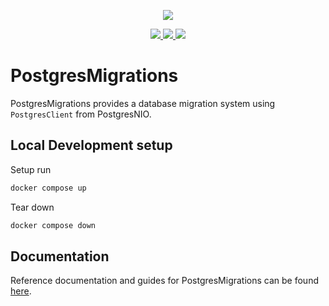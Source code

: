 <p align="center">
<picture>
  <source media="(prefers-color-scheme: dark)" srcset="https://github.com/hummingbird-project/hummingbird/assets/9382567/48de534f-8301-44bd-b117-dfb614909efd">
  <img src="https://github.com/hummingbird-project/hummingbird/assets/9382567/e371ead8-7ca1-43e3-8077-61d8b5eab879">
</picture>
</p>  
<p align="center">
<a href="https://swift.org">
  <img src="https://img.shields.io/badge/swift-5.9-brightgreen.svg"/>
</a>
<a href="https://github.com/hummingbird-project/postgres-migrations/actions?query=workflow%3ACI">
  <img src="https://github.com/hummingbird-project/postgres-migrations/actions/workflows/ci.yml/badge.svg?branch=main"/>
</a>
<a href="https://discord.gg/7ME3nZ7mP2">
  <img src="https://img.shields.io/badge/chat-discord-brightgreen.svg"/>
</a>
</p>

# PostgresMigrations

PostgresMigrations provides a database migration system using `PostgresClient` from PostgresNIO.

## Local Development setup

Setup run
```sh
docker compose up
```
Tear down

```sh
docker compose down
```

## Documentation

Reference documentation and guides for PostgresMigrations can be found [here](https://docs.hummingbird.codes/2.0/documentation/postgresmigrations).
